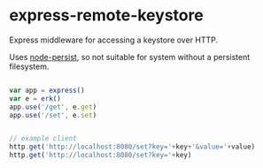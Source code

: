 # express-remote-keystore
Express middleware for accessing a keystore over HTTP.

Uses [node-persist](https://github.com/simonlast/node-persist), so not suitable for system without a persistent filesystem.

```javascript

var app = express()
var e = erk()
app.use('/get', e.get)
app.use('/set', e.set)


// example client
http.get('http://localhost:8080/set?key='+key+'&value='+value)
http.get('http://localhost:8080/set?key='+key)
```